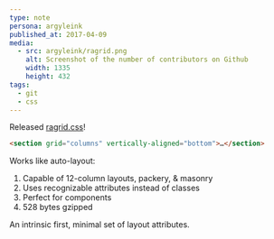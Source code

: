```yaml
---
type: note
persona: argyleink
published_at: 2017-04-09
media:
  - src: argyleink/ragrid.png
    alt: Screenshot of the number of contributors on Github
    width: 1335
    height: 432
tags: 
  - git
  - css
---
```


Released [ragrid.css](https://argyleink.github.io/ragrid/)!

```html
<section grid="columns" vertically-aligned="bottom">…</section>
```

Works like auto-layout:
1. Capable of 12-column layouts, packery, & masonry
1. Uses recognizable attributes instead of classes
1. Perfect for components
1. 528 bytes gzipped

An intrinsic first, minimal set of layout attributes.